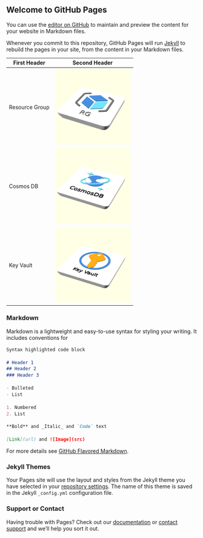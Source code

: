 ## Welcome to GitHub Pages

You can use the [editor on GitHub](https://github.com/vjirovsky/cloudmagnets-az/edit/main/docs/index.md) to maintain and preview the content for your website in Markdown files.

Whenever you commit to this repository, GitHub Pages will run [Jekyll](https://jekyllrb.com/) to rebuild the pages in your site, from the content in your Markdown files.


First Header | Second Header
------------ | -------------
Resource Group |  <img src="../General/resourcegroup.scad.png" alt="drawing" width="200"/>
Cosmos DB |  <img src="../Databases/10121-icon-service-Azure-Cosmos-DB.scad.png" alt="drawing" width="200"/>
Key Vault |  <img src="../Security/10245-icon-service-Key-Vaults.scad.png" alt="drawing" width="200"/>



### Markdown

Markdown is a lightweight and easy-to-use syntax for styling your writing. It includes conventions for

```markdown
Syntax highlighted code block

# Header 1
## Header 2
### Header 3

- Bulleted
- List

1. Numbered
2. List

**Bold** and _Italic_ and `Code` text

[Link](url) and ![Image](src)

```

For more details see [GitHub Flavored Markdown](https://guides.github.com/features/mastering-markdown/).

### Jekyll Themes

Your Pages site will use the layout and styles from the Jekyll theme you have selected in your [repository settings](https://github.com/vjirovsky/cloudmagnets-az/settings/pages). The name of this theme is saved in the Jekyll `_config.yml` configuration file.

### Support or Contact

Having trouble with Pages? Check out our [documentation](https://docs.github.com/categories/github-pages-basics/) or [contact support](https://support.github.com/contact) and we’ll help you sort it out.
